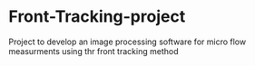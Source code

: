 # Front-Tracking-project
Project to develop an image processing software for micro flow measurments using thr front tracking method
